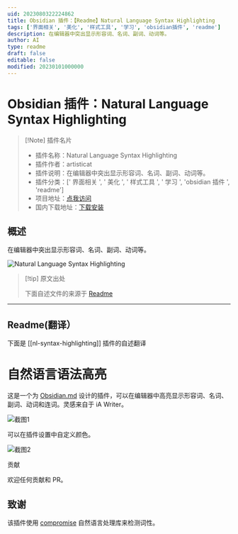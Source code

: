```yaml
---
uid: 2023080322224862
title: Obsidian 插件：【Readme】Natural Language Syntax Highlighting
tags: ['界面相关', '美化', '样式工具', '学习', 'obsidian插件', 'readme']
description: 在编辑器中突出显示形容词、名词、副词、动词等。
author: AI
type: readme
draft: false
editable: false
modified: 20230101000000
---
```


# Obsidian 插件：Natural Language Syntax Highlighting

> [!Note] 插件名片
> - 插件名称：Natural Language Syntax Highlighting
> - 插件作者：artisticat
> - 插件说明：在编辑器中突出显示形容词、名词、副词、动词等。
> - 插件分类：[' 界面相关 ', ' 美化 ', ' 样式工具 ', ' 学习 ', 'obsidian 插件 ', 'readme']
> - 项目地址：[点我访问](https://github.com/artisticat1/nl-syntax-highlighting)
> - 国内下载地址：[下载安装](https://pkmer.cn/products/plugin/pluginMarket/?nl-syntax-highlighting)

## 概述

在编辑器中突出显示形容词、名词、副词、动词等。

![Natural Language Syntax Highlighting](https://cdn.pkmer.cn/covers/nl-syntax-highlighting.png!pkmer)

> [!tip] 原文出处
>
>下面自述文件的来源于 [Readme](https://ghproxy.net/https://raw.githubusercontent.com/artisticat1/nl-syntax-highlighting/main/README.md)
>

---

## Readme(翻译）

下面是 [[nl-syntax-highlighting]] 插件的自述翻译

# 自然语言语法高亮

这是一个为 [Obsidian.md](https://obsidian.md/) 设计的插件，可以在编辑器中高亮显示形容词、名词、副词、动词和连词。灵感来自于 iA Writer。

![截图1](img/screenshot_1.png)

可以在插件设置中自定义颜色。

![截图2](img/screenshot_2.png)

贡献

欢迎任何贡献和 PR。

## 致谢

该插件使用 [compromise](https://github.com/spencermountain/compromise) 自然语言处理库来检测词性。
